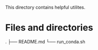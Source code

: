 
This directory contains helpful utilites.

# Files and directories
.
├── README.md
└── run_conda.sh
